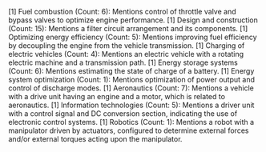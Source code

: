 [1] Fuel combustion (Count: 6): Mentions control of throttle valve and bypass valves to optimize engine performance.
[1] Design and construction (Count: 15): Mentions a filter circuit arrangement and its components.
[1] Optimizing energy efficiency (Count: 5): Mentions improving fuel efficiency by decoupling the engine from the vehicle transmission.
[1] Charging of electric vehicles (Count: 4): Mentions an electric vehicle with a rotating electric machine and a transmission path.
[1] Energy storage systems (Count: 6): Mentions estimating the state of charge of a battery.
[1] Energy system optimization (Count: 1): Mentions optimization of power output and control of discharge modes.
[1] Aeronautics (Count: 7): Mentions a vehicle with a drive unit having an engine and a motor, which is related to aeronautics.
[1] Information technologies (Count: 5): Mentions a driver unit with a control signal and DC conversion section, indicating the use of electronic control systems.
[1] Robotics (Count: 1): Mentions a robot with a manipulator driven by actuators, configured to determine external forces and/or external torques acting upon the manipulator.

